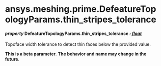 <a id="ansys-meshing-prime-defeaturetopologyparams-thin-stripes-tolerance"></a>

# ansys.meshing.prime.DefeatureTopologyParams.thin_stripes_tolerance

<a id="ansys.meshing.prime.DefeatureTopologyParams.thin_stripes_tolerance"></a>

#### *property* DefeatureTopologyParams.thin_stripes_tolerance *: [float](https://docs.python.org/3.11/library/functions.html#float)*

Topoface width tolerance to detect thin faces below the provided value.

**This is a beta parameter**. **The behavior and name may change in the future**.

<!-- !! processed by numpydoc !! -->
